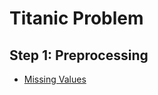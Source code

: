 # Titanic Problem

## Step 1: Preprocessing

 - [Missing Values](https://github.com/RavensDSML/Titanic-Problem/blob/master/Preprocessing-Missing-Values.ipynb)
